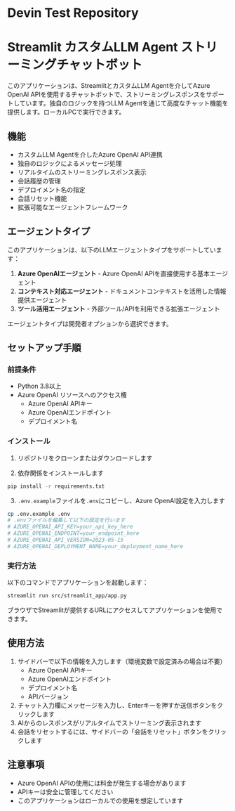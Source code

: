 # Devin Test Repository

# Streamlit カスタムLLM Agent ストリーミングチャットボット

このアプリケーションは、StreamlitとカスタムLLM Agentを介してAzure OpenAI APIを使用するチャットボットで、ストリーミングレスポンスをサポートしています。独自のロジックを持つLLM Agentを通じて高度なチャット機能を提供します。ローカルPCで実行できます。

## 機能

- カスタムLLM Agentを介したAzure OpenAI API連携
- 独自のロジックによるメッセージ処理
- リアルタイムのストリーミングレスポンス表示
- 会話履歴の管理
- デプロイメント名の指定
- 会話リセット機能
- 拡張可能なエージェントフレームワーク

## エージェントタイプ

このアプリケーションは、以下のLLMエージェントタイプをサポートしています：

1. **Azure OpenAIエージェント** - Azure OpenAI APIを直接使用する基本エージェント
2. **コンテキスト対応エージェント** - ドキュメントコンテキストを活用した情報提供エージェント
3. **ツール活用エージェント** - 外部ツール/APIを利用できる拡張エージェント

エージェントタイプは開発者オプションから選択できます。

## セットアップ手順

### 前提条件

- Python 3.8以上
- Azure OpenAI リソースへのアクセス権
  - Azure OpenAI APIキー
  - Azure OpenAIエンドポイント
  - デプロイメント名

### インストール

1. リポジトリをクローンまたはダウンロードします

2. 依存関係をインストールします
```bash
pip install -r requirements.txt
```

3. `.env.example`ファイルを`.env`にコピーし、Azure OpenAI設定を入力します
```bash
cp .env.example .env
# .envファイルを編集して以下の設定を行います
# AZURE_OPENAI_API_KEY=your_api_key_here
# AZURE_OPENAI_ENDPOINT=your_endpoint_here
# AZURE_OPENAI_API_VERSION=2023-05-15
# AZURE_OPENAI_DEPLOYMENT_NAME=your_deployment_name_here
```

### 実行方法

以下のコマンドでアプリケーションを起動します：
```bash
streamlit run src/streamlit_app/app.py
```

ブラウザでStreamlitが提供するURLにアクセスしてアプリケーションを使用できます。

## 使用方法

1. サイドバーで以下の情報を入力します（環境変数で設定済みの場合は不要）
   - Azure OpenAI APIキー
   - Azure OpenAIエンドポイント
   - デプロイメント名
   - APIバージョン
2. チャット入力欄にメッセージを入力し、Enterキーを押すか送信ボタンをクリックします
3. AIからのレスポンスがリアルタイムでストリーミング表示されます
4. 会話をリセットするには、サイドバーの「会話をリセット」ボタンをクリックします

## 注意事項

- Azure OpenAI APIの使用には料金が発生する場合があります
- APIキーは安全に管理してください
- このアプリケーションはローカルでの使用を想定しています
